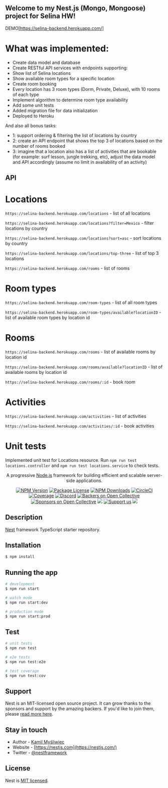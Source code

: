 
## Welcome to my Nest.js (Mongo, Mongoose) project for Selina HW!

DEMO[https://selina-backend.herokuapp.com/]

# What was implemented:

- Create data model and database
- Create RESTful API services with endpoints supporting:
- Show list of Selina locations
- Show available room types for a specific location
- Create room booking
- Every location has 3 room types (Dorm, Private, Deluxe), with 10 rooms of each type
- Implement algorithm to determine room type availability
- Add some unit tests
- Added migration file for data initialization
- Deployed to Heroku

And also all bonus tasks:
- 1: support ordering & filtering the list of locations by country
- 2: create an API endpoint that shows the top 3 of locations based on the number
of rooms booked
- 3: imagine that a location also has a list of activities that are bookable (for
example: surf lesson, jungle trekking, etc), adjust the data model and API
accordingly (assume no limit in availability of an activity)

## API

# Locations
```https://selina-backend.herokuapp.com/locations``` - list of all locations

```https://selina-backend.herokuapp.com/locations?filter=Mexico``` - filter locations by country

```https://selina-backend.herokuapp.com/locations?sort=asc``` - sort locations by country

```https://selina-backend.herokuapp.com/locations/top-three``` - list of top 3 locations

```https://selina-backend.herokuapp.com/rooms``` - list of rooms

# Room types
```https://selina-backend.herokuapp.com/room-types``` - list of all room types

```https://selina-backend.herokuapp.com/room-types/available?locationID``` - list of available room types by location id


# Rooms
```https://selina-backend.herokuapp.com/rooms``` - list of available rooms by location id

```https://selina-backend.herokuapp.com/rooms/available?locationID``` - list of available rooms by location id

```https://selina-backend.herokuapp.com/rooms/:id``` - book room



# Activities
```https://selina-backend.herokuapp.com/activities``` - list of activities

```https://selina-backend.herokuapp.com/activities/:id``` - book activities

# Unit tests
Implemented unit test for Locations resource. Run ```npm run test locations.controller``` and ```npm run test locations.service``` to check tests.

[circleci-image]: https://img.shields.io/circleci/build/github/nestjs/nest/master?token=abc123def456
[circleci-url]: https://circleci.com/gh/nestjs/nest

  <p align="center">A progressive <a href="http://nodejs.org" target="_blank">Node.js</a> framework for building efficient and scalable server-side applications.</p>
    <p align="center">
<a href="https://www.npmjs.com/~nestjscore" target="_blank"><img src="https://img.shields.io/npm/v/@nestjs/core.svg" alt="NPM Version" /></a>
<a href="https://www.npmjs.com/~nestjscore" target="_blank"><img src="https://img.shields.io/npm/l/@nestjs/core.svg" alt="Package License" /></a>
<a href="https://www.npmjs.com/~nestjscore" target="_blank"><img src="https://img.shields.io/npm/dm/@nestjs/common.svg" alt="NPM Downloads" /></a>
<a href="https://circleci.com/gh/nestjs/nest" target="_blank"><img src="https://img.shields.io/circleci/build/github/nestjs/nest/master" alt="CircleCI" /></a>
<a href="https://coveralls.io/github/nestjs/nest?branch=master" target="_blank"><img src="https://coveralls.io/repos/github/nestjs/nest/badge.svg?branch=master#9" alt="Coverage" /></a>
<a href="https://discord.gg/G7Qnnhy" target="_blank"><img src="https://img.shields.io/badge/discord-online-brightgreen.svg" alt="Discord"/></a>
<a href="https://opencollective.com/nest#backer" target="_blank"><img src="https://opencollective.com/nest/backers/badge.svg" alt="Backers on Open Collective" /></a>
<a href="https://opencollective.com/nest#sponsor" target="_blank"><img src="https://opencollective.com/nest/sponsors/badge.svg" alt="Sponsors on Open Collective" /></a>
  <a href="https://paypal.me/kamilmysliwiec" target="_blank"><img src="https://img.shields.io/badge/Donate-PayPal-ff3f59.svg"/></a>
    <a href="https://opencollective.com/nest#sponsor"  target="_blank"><img src="https://img.shields.io/badge/Support%20us-Open%20Collective-41B883.svg" alt="Support us"></a>
  <a href="https://twitter.com/nestframework" target="_blank"><img src="https://img.shields.io/twitter/follow/nestframework.svg?style=social&label=Follow"></a>
</p>
  <!--[![Backers on Open Collective](https://opencollective.com/nest/backers/badge.svg)](https://opencollective.com/nest#backer)
  [![Sponsors on Open Collective](https://opencollective.com/nest/sponsors/badge.svg)](https://opencollective.com/nest#sponsor)-->

## Description

[Nest](https://github.com/nestjs/nest) framework TypeScript starter repository.

## Installation

```bash
$ npm install
```

## Running the app

```bash
# development
$ npm run start

# watch mode
$ npm run start:dev

# production mode
$ npm run start:prod
```

## Test

```bash
# unit tests
$ npm run test

# e2e tests
$ npm run test:e2e

# test coverage
$ npm run test:cov
```

## Support

Nest is an MIT-licensed open source project. It can grow thanks to the sponsors and support by the amazing backers. If you'd like to join them, please [read more here](https://docs.nestjs.com/support).

## Stay in touch

- Author - [Kamil Myśliwiec](https://kamilmysliwiec.com)
- Website - [https://nestjs.com](https://nestjs.com/)
- Twitter - [@nestframework](https://twitter.com/nestframework)

## License

Nest is [MIT licensed](LICENSE).
